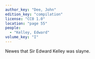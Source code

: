 ```yaml
---
author_key: "Dee, John"
edition_key: "compilation"
license: "CC0 1.0"
location: "page 55"
people:
  - "Kelley, Edward"
volume_key: "I"
---
```

Newes that Sir Edward Kelley was slayne.
